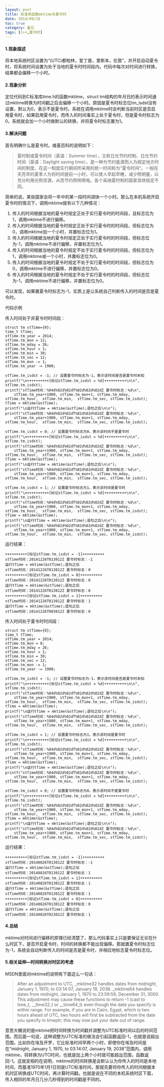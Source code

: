 ```yaml
---
layout: post
title: 标准库函数mktime与夏令时
date: 2014/09/18
toc: true
category: 备忘
tags: [C++,夏令时]
---
```


#### 1.现象描述

将本地系统时区设置为“(UTC)都柏林，爱丁堡，里斯本，伦敦”，并开启自动夏令时，将系统时间设置为处于当地的夏令时时间段内。代码中每次对时间进行转换，结果都会偏移一个小时。

#### 2.现象分析

定位代码到C标准库time.h的函数mktime，struct tm结构的年月日的表示时间通过mktime转换为时间戳之后会偏移一个小时。原因是夏令时标志位tm_isdst没有设置，默认为0，表示不是夏令时。系统在调用mktime时会判断当前时区是否启用夏令时，如果启用夏令时，而传入的时间事实上处于夏令时，但是夏令时标志为0，系统就会加一个小时做默认的转换，并将夏令时标志置为1。

#### 3.解决问题

<!--more-->

首先明确什么是夏令时。维基百科的说明如下：

>夏时制或夏令时间（英语：Summer time），又称日光节约时制、日光节约时间（英语：Daylight saving time），是一种为节约能源而人为规定地方时间的制度，在这一制度实行期间所采用的统一时间称为“夏令时间”。一般在天亮早的夏季人为将时间提前一小时，可以使人早起早睡，减少照明量，以充分利用光照资源，从而节约照明用电。各个采纳夏时制的国家具体规定不同。

简单的说，某些国家会将一年中的某一段时间调快一个小时。那么在本机系统开启夏令时的情况下，调用mktime就有以下几种情况：

1. 传入的时间根据当地的夏令时规定正处于实行夏令时的时间段，且标志位为1，调用mktime不进行偏移。
2. 传入的时间根据当地的夏令时规定正处于实行夏令时的时间段，但标志位为0，调用mktime加一个小时，并置标志位为1。
3. 传入的时间根据当地的夏令时规定正处于实行夏令时的时间段，但标志位为-1，调用mktime不进行偏移，并置标志位为1。
4. 传入的时间根据当地的夏令时规定不处于实行夏令时的时间段，但标志位为1，调用mktime减一个小时，并置标志位为0。
5. 传入的时间根据当地的夏令时规定不处于实行夏令时的时间段，但标志位为0，调用mktime不进行偏移，并置标志位为0。
6. 传入的时间根据当地的夏令时规定不处于实行夏令时的时间段，但标志位为-1，调用mktime不进行偏移，并置标志位为0。

可以发现，如果置夏令时标志为-1，实质上是让系统自己判断传入的时间是否是夏令时。

代码示例

传入时间处于非夏令时时间段：

```
struct tm stTime={0};
time_t tTime;
stTime.tm_year = 2014;
stTime.tm_mon = 12;
stTime.tm_mday = 26;
stTime.tm_hour = 1;
stTime.tm_min = 30;
stTime.tm_sec = 12;
stTime.tm_mon -= 1;
stTime.tm_year -= 1900;

stTime.tm_isdst = -1; // 设置夏令时标志为-1，表示该时间是否是夏令时未知
printf("\n++++++++++[标记stTime.tm_isdst = %d]++++++++++\n\n", stTime.tm_isdst);
printf("stTime时间：%04d%02d%02dT%02d%02d%02dZ 夏令时标志：%d\n",
    stTime.tm_year+1900, stTime.tm_mon+1, stTime.tm_mday,  stTime.tm_hour,  stTime.tm_min,  stTime.tm_sec, stTime.tm_isdst);
tTime = mktime(&stTime);
printf("\n运行tTime = mktime(&stTime);语句之后\n\n");
printf("stTime时间：%04d%02d%02dT%02d%02d%02dZ 夏令时标志：%d\n",
    stTime.tm_year+1900, stTime.tm_mon+1, stTime.tm_mday,  stTime.tm_hour,  stTime.tm_min,  stTime.tm_sec, stTime.tm_isdst);
    
stTime.tm_isdst = 0; // 设置夏令时标志为0，表示该时间不是夏令时
printf("\n++++++++++[标记stTime.tm_isdst = %d]++++++++++\n\n", stTime.tm_isdst);
printf("stTime时间：%04d%02d%02dT%02d%02d%02dZ 夏令时标志：%d\n",
    stTime.tm_year+1900, stTime.tm_mon+1, stTime.tm_mday,  stTime.tm_hour,  stTime.tm_min,  stTime.tm_sec, stTime.tm_isdst);
tTime = mktime(&stTime);
printf("\n运行tTime = mktime(&stTime);语句之后\n\n");
printf("stTime时间：%04d%02d%02dT%02d%02d%02dZ 夏令时标志：%d\n",
    stTime.tm_year+1900, stTime.tm_mon+1, stTime.tm_mday,  stTime.tm_hour,  stTime.tm_min,  stTime.tm_sec, stTime.tm_isdst);
    
stTime.tm_isdst = 1; // 设置夏令时标志为1，表示该时间是夏令时
printf("\n++++++++++[标记stTime.tm_isdst = %d]++++++++++\n\n", stTime.tm_isdst);
printf("stTime时间：%04d%02d%02dT%02d%02d%02dZ 夏令时标志：%d\n",
    stTime.tm_year+1900, stTime.tm_mon+1, stTime.tm_mday,  stTime.tm_hour,  stTime.tm_min,  stTime.tm_sec, stTime.tm_isdst);
tTime = mktime(&stTime);
printf("\n运行tTime = mktime(&stTime);语句之后\n\n");
printf("stTime时间：%04d%02d%02dT%02d%02d%02dZ 夏令时标志：%d\n",
    stTime.tm_year+1900, stTime.tm_mon+1, stTime.tm_mday,  stTime.tm_hour,  stTime.tm_min,  stTime.tm_sec, stTime.tm_isdst);
```

运行结果：

```
++++++++++[标记stTime.tm_isdst = -1]++++++++++
stTime时间：20141226T013012Z 夏令时标志：-1
运行tTime = mktime(&stTime);语句之后
stTime时间：20141226T013012Z 夏令时标志：0
++++++++++[标记stTime.tm_isdst = 0]++++++++++
stTime时间：20141226T013012Z 夏令时标志：0
运行tTime = mktime(&stTime);语句之后
stTime时间：20141226T013012Z 夏令时标志：0
++++++++++[标记stTime.tm_isdst = 1]++++++++++
stTime时间：20141226T013012Z 夏令时标志：1
运行tTime = mktime(&stTime);语句之后
stTime时间：20141226T003012Z 夏令时标志：0
```

传入时间处于夏令时时间段：

```
struct tm stTime={0};
time_t tTime;
stTime.tm_year = 2014;
stTime.tm_mon = 8;
stTime.tm_mday = 26;
stTime.tm_hour = 1;
stTime.tm_min = 30;
stTime.tm_sec = 12;
stTime.tm_mon -= 1;
stTime.tm_year -= 1900;

stTime.tm_isdst = -1; // 设置夏令时标志为-1，表示该时间是否是夏令时未知
printf("\n++++++++++[标记stTime.tm_isdst = %d]++++++++++\n\n", stTime.tm_isdst);
printf("stTime时间：%04d%02d%02dT%02d%02d%02dZ 夏令时标志：%d\n",
    stTime.tm_year+1900, stTime.tm_mon+1, stTime.tm_mday,  stTime.tm_hour,  stTime.tm_min,  stTime.tm_sec, stTime.tm_isdst);
tTime = mktime(&stTime);
printf("\n运行tTime = mktime(&stTime);语句之后\n\n");
printf("stTime时间：%04d%02d%02dT%02d%02d%02dZ 夏令时标志：%d\n",
    stTime.tm_year+1900, stTime.tm_mon+1, stTime.tm_mday,  stTime.tm_hour,  stTime.tm_min,  stTime.tm_sec, stTime.tm_isdst);

stTime.tm_isdst = 1; // 设置夏令时标志为1，表示该时间是夏令时
printf("\n++++++++++[标记stTime.tm_isdst = %d]++++++++++\n\n", stTime.tm_isdst);
printf("stTime时间：%04d%02d%02dT%02d%02d%02dZ 夏令时标志：%d\n",
    stTime.tm_year+1900, stTime.tm_mon+1, stTime.tm_mday,  stTime.tm_hour,  stTime.tm_min,  stTime.tm_sec, stTime.tm_isdst);
tTime = mktime(&stTime);
printf("\n运行tTime = mktime(&stTime);语句之后\n\n");
printf("stTime时间：%04d%02d%02dT%02d%02d%02dZ 夏令时标志：%d\n",
    stTime.tm_year+1900, stTime.tm_mon+1, stTime.tm_mday,  stTime.tm_hour,  stTime.tm_min,  stTime.tm_sec, stTime.tm_isdst);

stTime.tm_isdst = 0; // 设置夏令时标志为0，表示该时间不是夏令时
printf("\n++++++++++[标记stTime.tm_isdst = %d]++++++++++\n\n", stTime.tm_isdst);
printf("stTime时间：%04d%02d%02dT%02d%02d%02dZ 夏令时标志：%d\n",
    stTime.tm_year+1900, stTime.tm_mon+1, stTime.tm_mday,  stTime.tm_hour,  stTime.tm_min,  stTime.tm_sec, stTime.tm_isdst);
tTime = mktime(&stTime);
printf("\n运行tTime = mktime(&stTime);语句之后\n\n");
printf("stTime时间：%04d%02d%02dT%02d%02d%02dZ 夏令时标志：%d\n",
    stTime.tm_year+1900, stTime.tm_mon+1, stTime.tm_mday,  stTime.tm_hour,  stTime.tm_min,  stTime.tm_sec, stTime.tm_isdst);
```

运行结果：

```
++++++++++[标记stTime.tm_isdst = -1]++++++++++
stTime时间：20140826T013012Z 夏令时标志：-1
运行tTime = mktime(&stTime);语句之后
stTime时间：20140826T013012Z 夏令时标志：1
++++++++++[标记stTime.tm_isdst = 1]++++++++++
stTime时间：20140826T013012Z 夏令时标志：1
运行tTime = mktime(&stTime);语句之后
stTime时间：20140826T013012Z 夏令时标志：1
++++++++++[标记stTime.tm_isdst = 0]++++++++++
stTime时间：20140826T013012Z 夏令时标志：0
运行tTime = mktime(&stTime);语句之后
stTime时间：20140826T023012Z 夏令时标志：1
```

#### 4.总结

mktime对时间进行偏移的原理已经清楚了，那么代码事实上只是要保证无论在什么时区下，是否开启夏令时，时间的转换都不能出现偏移。那就置夏令时标志位为-1，系统会自动判断传入的时间是否是夏令时，并相应地标志夏令时标志位。

#### 5.相关延伸—时间转换对时区的考虑

MSDN里面对mktime的说明有下面这么一句话：

> After an adjustment to UTC, _mktime32 handles dates from midnight, January 1, 1970, to 03:14:07, January 19, 2038. _mktime64 handles dates from midnight, January 1, 1970 to 23:59:59, December 31, 3000. This adjustment may cause these functions to return -1 (cast to time_t, __time32_t or __time64_t) even though the date you specify is within range. For example, if you are in Cairo, Egypt, which is two hours ahead of UTC, two hours will first be subtracted from the date you specify in timeptr; this may now put your date out of range.

意思大概说的是mktime把时间转换为时间戳并调整为UTC标准时间以后的时间范围。而后面一句说，这种调整为UTC标准的做法会引起函数返回-1，也就是说超出范围。比如你在埃及开罗，它比标准时间早两个小时，即使你在埃及时间是在“midnight, January 1, 1970, to 03:14:07, January 19, 2038”范围内，调用mktime，将转换为UTC时间，也就是加上两个小时就可能超出范围，函数返回-1。这就变相的在说明，mktime的时间转换是会默认认为你传入的时间是本地时间，而基准1970年1月1日则是UTC标准时间，那就先要将你传入的时间根据本机时区转换成UTC时间，再计算时间戳。也就是说在不同的本机系统时区下面，传入相同的年月日几分几秒得到的时间戳是不同的。
